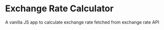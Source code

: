 # Exchange Rate Calculator
 A vanilla JS app to calculate exchange rate fetched from exchange rate API
